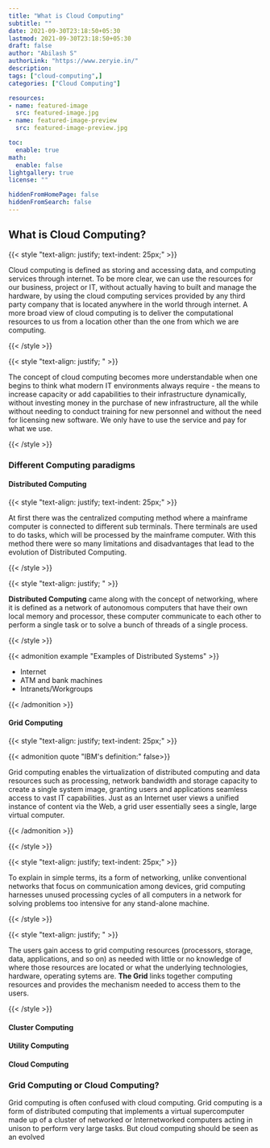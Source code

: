 ```yaml
---
title: "What is Cloud Computing"
subtitle: ""
date: 2021-09-30T23:18:50+05:30
lastmod: 2021-09-30T23:18:50+05:30
draft: false
author: "Abilash S"
authorLink: "https://www.zeryie.in/"
description:
tags: ["cloud-computing",] 
categories: ["Cloud Computing"]

resources:
- name: featured-image
  src: featured-image.jpg
- name: featured-image-preview
  src: featured-image-preview.jpg

toc:
  enable: true
math:
  enable: false
lightgallery: true
license: ""

hiddenFromHomePage: false
hiddenFromSearch: false
---
```


## What is Cloud Computing?
{{< style "text-align: justify; text-indent: 25px;" >}}

Cloud computing is defined as storing and accessing data, and computing services through internet. To be more clear, we can use the resources for our business, project or IT, without actually having to built and manage the hardware, by using the cloud computing services provided by any third party company that is located anywhere in the world through internet. A more broad view of cloud computing is to deliver the computational resources to us from a location other than the one from which we are computing. 

{{< /style >}}

<!-- more -->

{{< style "text-align: justify; " >}}

The concept of cloud computing becomes more understandable when one begins to think what modern IT environments always require - the means to increase capacity or add capabilities to their infrastructure dynamically, without investing money in the purchase of new infrastructure, all the while without needing to conduct training for new personnel and without the need for licensing new software. We only have to use the service and pay for what we use.

{{< /style >}}

### Different Computing paradigms

#### Distributed Computing

{{< style "text-align: justify; text-indent: 25px;" >}}

At first there was the centralized computing method where a mainframe computer is connected to different sub terminals. There terminals are used to do tasks, which will be processed by the mainframe computer. With this method there were so many limitations and disadvantages that lead to the evolution of Distributed Computing.

{{< /style >}}

{{< style "text-align: justify; " >}}

**Distributed Computing** came along with the concept of networking, where it is defined as a network of autonomous computers that have their own local memory and processor, these computer communicate to each other to perform a single task or to solve a bunch of threads of a single process. 

{{< /style >}}

{{< admonition example "Examples of Distributed Systems" >}}

  - Internet
  - ATM and bank machines
  - Intranets/Workgroups

{{< /admonition >}}


#### Grid Computing
{{< style "text-align: justify; text-indent: 25px;" >}}

{{< admonition quote "IBM's definition:" false>}}

Grid computing enables the virtualization of distributed computing and data resources such as processing, network bandwidth and storage capacity to create a single system image, granting users and applications seamless access to vast IT capabilities. Just as an Internet user views a unified instance of content via the Web, a grid user essentially sees a single, large virtual computer.

{{< /admonition >}}

{{< /style >}}

{{< style "text-align: justify; text-indent: 25px;" >}}

To explain in simple terms, its a form of networking, unlike conventional networks that focus on communication among devices, grid computing harnesses unused processing cycles of all computers in a network for solving problems too intensive for any stand-alone machine.

{{< /style >}}

{{< style "text-align: justify; " >}}

The users gain access to grid computing resources (processors, storage, data, applications, and so on) as needed with little or no knowledge of where those resources are located or what the underlying technologies, hardware, operating sytems are. **The Grid** links together computing resources and provides the mechanism needed to access them to the users.

{{< /style >}}

#### Cluster Computing


#### Utility Computing

#### Cloud Computing

### Grid Computing or Cloud Computing?

Grid computing is often confused with cloud computing. Grid computing is a form of distributed computing that implements a virtual supercomputer made up of a cluster of networked or Internetworked computers acting in unison to perform very large tasks. But cloud computing should be seen as an evolved 












<!-- Image by <a href="https://pixabay.com/users/200degrees-2051452/?utm_source=link-attribution&amp;utm_medium=referral&amp;utm_campaign=image&amp;utm_content=1989339">200 Degrees</a> from <a href="https://pixabay.com/?utm_source=link-attribution&amp;utm_medium=referral&amp;utm_campaign=image&amp;utm_content=1989339">Pixabay</a> -->
<!-- Photo by panumas nikhomkhai from Pexels -->
